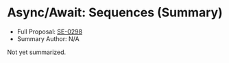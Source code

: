 # Async/Await: Sequences (Summary)

* Full Proposal: [SE-0298](https://github.com/apple/swift-evolution/blob/main/proposals/0298-asyncsequence.md)
* Summary Author: N/A

Not yet summarized.
